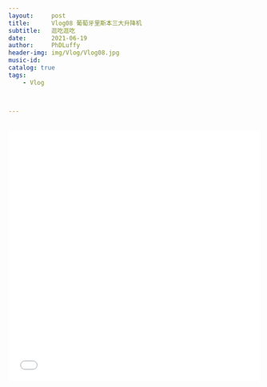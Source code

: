 ```yaml
---
layout:     post
title:      Vlog08 葡萄牙里斯本三大升降机
subtitle:   逛吃逛吃
date:       2021-06-19
author:     PhDLuffy
header-img: img/Vlog/Vlog08.jpg
music-id: 
catalog: true
tags:
    - Vlog



---
```




<br>

<iframe 
frameborder="no" 
src="//player.bilibili.com/player.html?aid=846217144&bvid=BV1354y1H75i&cid=356607168&page=1&high_quality=1" 
width="100%" 
height="500">
</iframe>


